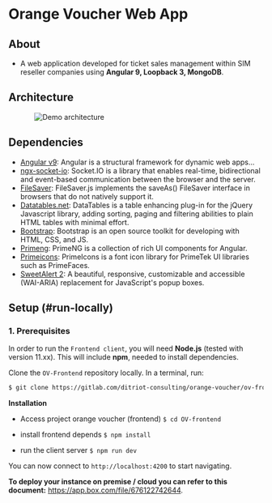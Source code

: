 # Orange Voucher Web App

## About

- A web application developed for ticket sales management within SIM reseller companies using **Angular 9, Loopback 3, MongoDB**.

## Architecture

&nbsp;&nbsp;&nbsp;&nbsp;&nbsp;&nbsp;&nbsp;&nbsp;&nbsp;&nbsp;&nbsp;&nbsp; ![Demo architecture](https://trello-attachments.s3.amazonaws.com/5eddf192ecc32c45d5e609f2/1026x531/5d439633f3179f3e829816c259f531da/image.png)

## Dependencies

- [Angular v9](https://angular.io/guide): Angular is a structural framework for dynamic web apps...
- [ngx-socket-io](https://socket.io/docs/): Socket.IO is a library that enables real-time, bidirectional and event-based communication between the browser and the server.
- [FileSaver](https://www.npmjs.com/package/file-saver/v/1.3.2): FileSaver.js implements the saveAs() FileSaver interface in browsers that do not natively support it.
- [Datatables.net](https://datatables.net/): DataTables is a table enhancing plug-in for the jQuery Javascript library, adding sorting, paging and filtering abilities to plain HTML tables with minimal effort.
- [Bootstrap](https://getbootstrap.com/docs/4.0/getting-started/introduction/): Bootstrap is an open source toolkit for developing with HTML, CSS, and JS.
- [Primeng](https://www.primefaces.org/): PrimeNG is a collection of rich UI components for Angular.
- [Primeicons](https://www.primefaces.org/showcase/ui/misc/primeicons.xhtml): PrimeIcons is a font icon library for PrimeTek UI libraries such as PrimeFaces.
- [SweetAlert 2](https://sweetalert.js.org/guides/): A beautiful, responsive, customizable and accessible (WAI-ARIA) replacement for JavaScript's popup boxes.


## Setup (#run-locally)

### 1. Prerequisites

In order to run the `Frontend client`, you will need **Node.js** (tested with version 11.xx). This will include **npm**, needed to install dependencies.

Clone the `OV-Frontend` repository locally. In a terminal, run:

```bash
$ git clone https://gitlab.com/ditriot-consulting/orange-voucher/ov-frontend.git
```


**Installation**

- Access project orange voucher (frontend)
``` $ cd OV-frontend ``` 

- install frontend depends
``` $ npm install ```

- run the client server
``` $ npm run dev ```

You can now connect to `http://localhost:4200` to start navigating.

**To deploy your instance on premise / cloud you can refer to this document:** https://app.box.com/file/676122742644.
